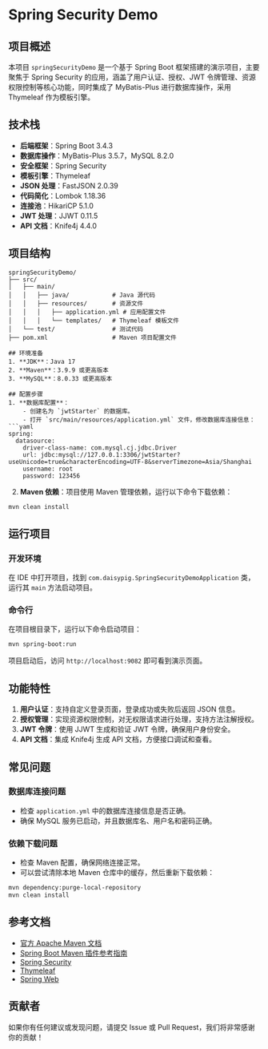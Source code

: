 # Spring Security Demo

## 项目概述
本项目 `springSecurityDemo` 是一个基于 Spring Boot 框架搭建的演示项目，主要聚焦于 Spring Security 的应用，涵盖了用户认证、授权、JWT 令牌管理、资源权限控制等核心功能，同时集成了 MyBatis-Plus 进行数据库操作，采用 Thymeleaf 作为模板引擎。

## 技术栈
- **后端框架**：Spring Boot 3.4.3
- **数据库操作**：MyBatis-Plus 3.5.7，MySQL 8.2.0
- **安全框架**：Spring Security
- **模板引擎**：Thymeleaf
- **JSON 处理**：FastJSON 2.0.39
- **代码简化**：Lombok 1.18.36
- **连接池**：HikariCP 5.1.0
- **JWT 处理**：JJWT 0.11.5
- **API 文档**：Knife4j 4.4.0

## 项目结构
```
springSecurityDemo/
├── src/
│   ├── main/
│   │   ├── java/            # Java 源代码
│   │   ├── resources/       # 资源文件
│   │   │   ├── application.yml # 应用配置文件
│   │   │   └── templates/   # Thymeleaf 模板文件
│   └── test/                # 测试代码
├── pom.xml                  # Maven 项目配置文件

## 环境准备
1. **JDK**：Java 17
2. **Maven**：3.9.9 或更高版本
3. **MySQL**：8.0.33 或更高版本

## 配置步骤
1. **数据库配置**：
    - 创建名为 `jwtStarter` 的数据库。
    - 打开 `src/main/resources/application.yml` 文件，修改数据库连接信息：
```yaml
spring:
  datasource:
    driver-class-name: com.mysql.cj.jdbc.Driver
    url: jdbc:mysql://127.0.0.1:3306/jwtStarter?useUnicode=true&characterEncoding=UTF-8&serverTimezone=Asia/Shanghai
    username: root
    password: 123456
```
2. **Maven 依赖**：项目使用 Maven 管理依赖，运行以下命令下载依赖：
```bash
mvn clean install
```

## 运行项目
### 开发环境
在 IDE 中打开项目，找到 `com.daisypig.SpringSecurityDemoApplication` 类，运行其 `main` 方法启动项目。

### 命令行
在项目根目录下，运行以下命令启动项目：
```bash
mvn spring-boot:run
```
项目启动后，访问 `http://localhost:9082` 即可看到演示页面。

## 功能特性
1. **用户认证**：支持自定义登录页面，登录成功或失败后返回 JSON 信息。
2. **授权管理**：实现资源权限控制，对无权限请求进行处理，支持方法注解授权。
3. **JWT 令牌**：使用 JJWT 生成和验证 JWT 令牌，确保用户身份安全。
4. **API 文档**：集成 Knife4j 生成 API 文档，方便接口调试和查看。

## 常见问题
### 数据库连接问题
- 检查 `application.yml` 中的数据库连接信息是否正确。
- 确保 MySQL 服务已启动，并且数据库名、用户名和密码正确。

### 依赖下载问题
- 检查 Maven 配置，确保网络连接正常。
- 可以尝试清除本地 Maven 仓库中的缓存，然后重新下载依赖：
```bash
mvn dependency:purge-local-repository
mvn clean install
```

## 参考文档
- [官方 Apache Maven 文档](https://maven.apache.org/guides/index.html)
- [Spring Boot Maven 插件参考指南](https://docs.spring.io/spring-boot/3.4.3/maven-plugin)
- [Spring Security](https://docs.spring.io/spring-boot/3.4.3/reference/web/spring-security.html)
- [Thymeleaf](https://docs.spring.io/spring-boot/3.4.3/reference/web/servlet.html#web.servlet.spring-mvc.template-engines)
- [Spring Web](https://docs.spring.io/spring-boot/3.4.3/reference/web/servlet.html)

## 贡献者
如果你有任何建议或发现问题，请提交 Issue 或 Pull Request，我们将非常感谢你的贡献！
